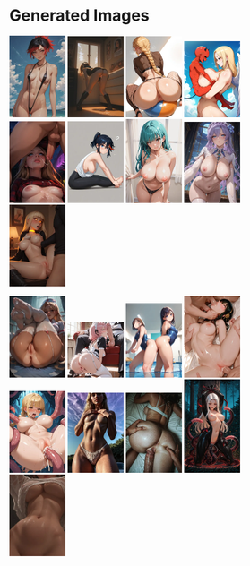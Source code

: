 # Generated Images



<img src="2025_10_05_01_thumb.webp" width="100"/> <img src="2025_10_05_02_thumb.webp" width="100"/> <img src="2025_10_05_03_thumb.webp" width="100"/> <img src="2025_10_05_04_thumb.webp" width="100"/> <img src="2025_10_05_05_thumb.webp" width="100"/> <img src="2025_10_05_06_thumb.webp" width="100"/> <img src="2025_10_05_07_thumb.webp" width="100"/> <img src="2025_10_05_08_thumb.webp" width="100"/> <img src="2025_10_05_09_thumb.webp" width="100"/>

<img src="2025_10_05_10_thumb.webp" width="100"/> <img src="2025_10_05_11_thumb.webp" width="100"/> <img src="2025_10_05_12_thumb.webp" width="100"/> <img src="2025_10_05_13_thumb.webp" width="100"/> <img src="2025_10_05_14_thumb.webp" width="100"/> <img src="2025_10_05_15_thumb.webp" width="100"/> <img src="2025_10_05_16_thumb.webp" width="100"/> <img src="2025_10_05_17_thumb.webp" width="100"/> <img src="2025_10_05_18_thumb.webp" width="100"/>